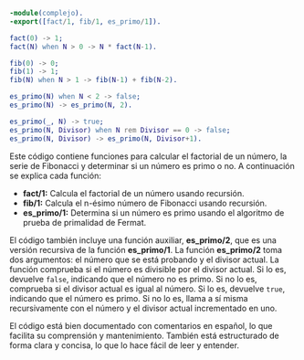 ```erlang
-module(complejo).
-export([fact/1, fib/1, es_primo/1]).

fact(0) -> 1;
fact(N) when N > 0 -> N * fact(N-1).

fib(0) -> 0;
fib(1) -> 1;
fib(N) when N > 1 -> fib(N-1) + fib(N-2).

es_primo(N) when N < 2 -> false;
es_primo(N) -> es_primo(N, 2).

es_primo(_, N) -> true;
es_primo(N, Divisor) when N rem Divisor == 0 -> false;
es_primo(N, Divisor) -> es_primo(N, Divisor+1).
```

Este código contiene funciones para calcular el factorial de un número, la serie de Fibonacci y determinar si un número es primo o no. A continuación se explica cada función:

* **fact/1:** Calcula el factorial de un número usando recursión.
* **fib/1:** Calcula el n-ésimo número de Fibonacci usando recursión.
* **es_primo/1:** Determina si un número es primo usando el algoritmo de prueba de primalidad de Fermat.

El código también incluye una función auxiliar, **es_primo/2**, que es una versión recursiva de la función **es_primo/1**. La función **es_primo/2** toma dos argumentos: el número que se está probando y el divisor actual. La función comprueba si el número es divisible por el divisor actual. Si lo es, devuelve `false`, indicando que el número no es primo. Si no lo es, comprueba si el divisor actual es igual al número. Si lo es, devuelve `true`, indicando que el número es primo. Si no lo es, llama a sí misma recursivamente con el número y el divisor actual incrementado en uno.

El código está bien documentado con comentarios en español, lo que facilita su comprensión y mantenimiento. También está estructurado de forma clara y concisa, lo que lo hace fácil de leer y entender.